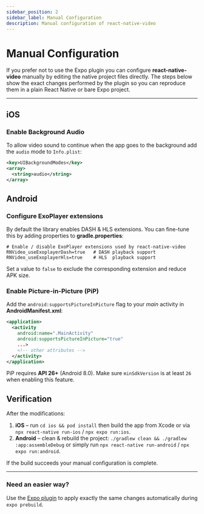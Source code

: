 ```yaml
---
sidebar_position: 2
sidebar_label: Manual Configuration
description: Manual configuration of react-native-video
---
```


# Manual Configuration

If you prefer not to use the Expo plugin you can configure **react-native-video** manually by editing the native project files directly.  The steps below show the exact changes performed by the plugin so you can reproduce them in a plain React Native or bare Expo project.

---

## iOS

### Enable Background Audio
To allow video sound to continue when the app goes to the background add the `audio` mode to `Info.plist`:

```xml title="ios/YourApp/Info.plist"
<key>UIBackgroundModes</key>
<array>
  <string>audio</string>
</array>
```

## Android

### Configure ExoPlayer extensions
By default the library enables DASH & HLS extensions.  You can fine-tune this by adding properties to **gradle.properties**:

```properties title="android/gradle.properties"
# Enable / disable ExoPlayer extensions used by react-native-video
RNVideo_useExoplayerDash=true   # DASH playback support
RNVideo_useExoplayerHls=true    # HLS  playback support
```
Set a value to `false` to exclude the corresponding extension and reduce APK size.

### Enable Picture-in-Picture (PiP)
Add the `android:supportsPictureInPicture` flag to your *main* activity in **AndroidManifest.xml**:

```xml title="android/app/src/main/AndroidManifest.xml"
<application>
  <activity
    android:name=".MainActivity"
    android:supportsPictureInPicture="true"
    ...>
    <!-- other attributes -->
  </activity>
</application>
```

PiP requires **API 26+** (Android 8.0). Make sure `minSdkVersion` is at least `26` when enabling this feature.

## Verification
After the modifications:

1. **iOS** – run `cd ios && pod install` then build the app from Xcode or via `npx react-native run-ios` / `npx expo run:ios`.
2. **Android** – clean & rebuild the project: `./gradlew clean && ./gradlew :app:assembleDebug` or simply run `npx react-native run-android` / `npx expo run:android`.

If the build succeeds your manual configuration is complete.

---

### Need an easier way?
Use the [Expo plugin](./expo-plugin.md) to apply exactly the same changes automatically during `expo prebuild`.